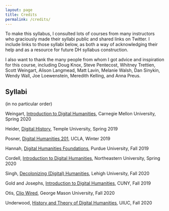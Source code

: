```yaml
---
layout: page
title: Credits
permalink: /credits/
---
```


To make this syllabus, I consulted lots of courses from many instructors who graciously made their syllabi public and shared links on Twitter. I include links to those syllabi below, as both a way of acknowledging their help and as a resource for future DH syllabus construction.

I also want to thank the many people from whom I got advice and inspiration for this course, including Doug Knox, Steve Pentecost, Whitney Trettien, Scott Weingart, Alison Langmead, Matt Lavin, Melanie Walsh, Dan Sinykin, Wendy Wall, Joe Loewenstein, Meredith Kelling, and Anna Preus.

## Syllabi

(in no particular order)

Weingart, [Introduction to Digital Humanities](https://scottbot.github.io/IntroDH2020/overview/), Carnegie Mellon University, Spring 2020

Heider, [Digital History](https://docs.google.com/document/u/1/d/e/2PACX-1vR9-u_WBU3_jrzz-nNuI79xBbWVJJrnArQQlMThESIo7mihb2ccvcFdtQagz2kVUfTtc-oPFHMiwxU9/pub), Temple University, Spring 2019

Posner, [Digital Humanities 201](http://miriamposner.com/classes/dh201w19/), UCLA, Winter 2019

Hannah, [Digital Humanities Foundations](https://create.piktochart.com/output/37758252-digital-humanities-foundations-fall-2019), Purdue University, Fall 2019

Cordell, [Introduction to Digital Humanities](https://f20idh.ryancordell.org/schedule/), Northeastern University, Spring 2020

Singh, [Decolonizing (Digital) Humanities](http://www.electrostani.com/2020/08/fall-teaching-decolonizing-digital.html), Lehigh University, Fall 2020

Gold and Josephs, [Introduction to Digital Humanities](https://dhintro19.commons.gc.cuny.edu/course-schedule/), CUNY, Fall 2019

Otis, [Clio Wired](https://2020hist696.jessicaotis.com/schedule/), George Mason University, Fall 2020

Underwood, [History and Theory of Digital Humanities](https://www.dropbox.com/s/vngyjl5kkl8f3qh/IS563DHOsyllabus.pdf?dl=0), UIUC, Fall 2020

